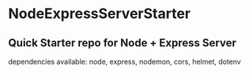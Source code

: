 # NodeExpressServerStarter

## Quick Starter repo for Node + Express Server

dependencies available: node, express, nodemon, cors, helmet, dotenv

